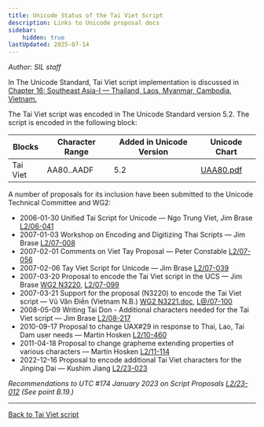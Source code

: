 ```yaml
---
title: Unicode Status of the Tai Viet Script
description: Links to Unicode proposal docs
sidebar:
    hidden: true
lastUpdated: 2025-07-14
---
```


_Author: SIL staff_

In The Unicode Standard, Tai Viet script implementation is discussed in [Chapter 16: Southeast Asia-I — Thailand, Laos, Myanmar, Cambodia, Vietnam.](https://www.unicode.org/versions/latest/core-spec/chapter-16/#G59747)

The Tai Viet script was encoded in The Unicode Standard version 5.2. The script is encoded in the following block:

Blocks | Character Range | Added in Unicode Version | Unicode Chart |
------ | --------------- | ------------------------ | ------------- |
Tai Viet | AA80..AADF | 5.2 | [UAA80.pdf](http://www.unicode.org/charts/PDF/UAA80.pdf) |

A number of proposals for its inclusion have been submitted to the Unicode Technical Committee and WG2:

* 2006-01-30 Unified Tai Script for Unicode — Ngo Trung Viet, Jim Brase [L2/06-041](http://www.unicode.org/cgi-bin/GetMatchingDocs.pl?L2/06-041)
* 2007-01-03 Workshop on Encoding and Digitizing Thai Scripts — Jim Brase [L2/07-008](http://www.unicode.org/cgi-bin/GetMatchingDocs.pl?L2/07-008)
* 2007-02-01 Comments on Viet Tay Proposal — Peter Constable [L2/07-056](http://www.unicode.org/cgi-bin/GetMatchingDocs.pl?L2/07-056)
* 2007-02-06 Tay Viet Script for Unicode — Jim Brase [L2/07-039](http://www.unicode.org/cgi-bin/GetMatchingDocs.pl?L2/07-039)
* 2007-03-20 Proposal to encode the Tai Viet script in the UCS — Jim Brase [WG2 N3220](https://www.unicode.org/wg2/docs/n3220.pdf), [L2/07-099](http://www.unicode.org/cgi-bin/GetMatchingDocs.pl?L2/07-099)
* 2007-03-21 Support for the proposal (N3220) to encode the Tai Viet script — Vũ Văn Điền (Vietnam N.B.) [WG2 N3221.doc](https://www.unicode.org/wg2/docs/n3221.doc), [L@/07-100](http://www.unicode.org/cgi-bin/GetMatchingDocs.pl?L2/07-100)
* 2008-05-09 Writing Tai Don - Additional characters needed for the Tai Viet script — Jim Brase [L2/08-217](http://www.unicode.org/cgi-bin/GetMatchingDocs.pl?L2/08-217)
* 2010-09-17 Proposal to change UAX#29 in response to Thai, Lao, Tai Dam user needs — Martin Hosken [L2/10-460](http://www.unicode.org/cgi-bin/GetMatchingDocs.pl?L2/10-460)
* 2011-04-18 Proposal to change grapheme extending properties of various characters — Martin Hosken [L2/11-114](http://www.unicode.org/cgi-bin/GetMatchingDocs.pl?L2/11-114)
* 2022-12-16 Proposal to encode additional Tai Viet characters for the Jinping Dai — Kushim Jiang [L2/23-023](http://www.unicode.org/cgi-bin/GetMatchingDocs.pl?L2/23-023)

_Recommendations to UTC #174 January 2023 on Script Proposals [L2/23-012](https://www.unicode.org/cgi-bin/GetMatchingDocs.pl?L2/23-012) (See point B.19.)_

<hr style="color:gray">

[Back to Tai Viet script](/scrlang/script-tavt)
